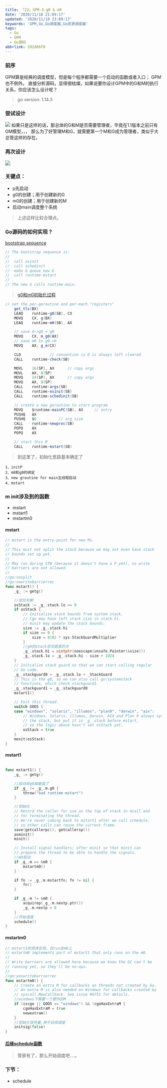 ```yaml
---
title: 「22」GPM-3-g0 & m0
date: '2020/11/18 21:09:17'
updated: '2020/11/18 23:09:17'
keywords: 'GPM,Go,Go调度器,Go资源调度器'
tags:
  - Go
  - GPM
  - Go源码
abbrlink: 392d66f0
---
```


### 前序
GPM算是经典的调度模型，但是每个程序都需要一个启动的函数或者入口；
GPM也不例外。
直接分析源码，显得很枯燥，如果说要你设计GPM中的G和M的执行关系，你应该怎么设计呢？
<!--more-->
>go version: 1.14.3


### 尝试设计


![](https://raw.githubusercontent.com/crab21/Images/master/blog/GPM202011182201.png)
如果只是这样的话，那总体的G和M是否需要管理者，毕竟在1.1版本之前只有GM模型，，，
那么为了好管理M和G，就需要第一个M和G成为管理者，类似于大总管这样的存在。

### 再次设计

![](https://raw.githubusercontent.com/crab21/Images/master/blog/GPM202011182219.png)

### 关键点：
* p先启动
* g0的创建；用于创建新的G
* m0的创建；用于创建新的M
* 启动main调度整个系统
>上述这样比较合理点。


### Go源码的如何实现？

[bootstrap sequence](https://github.com/golang/go/blob/release-branch.go1.14/src/runtime/proc.go#L524)


```go
// The bootstrap sequence is:
//
//	call osinit
//	call schedinit
//	make & queue new G
//	call runtime·mstart
//
// The new G calls runtime·main.
```

>[g0和m0初始化过程](https://github.com/golang/go/blob/release-branch.go1.14/src/runtime/asm_amd64.s#L194)

```c#
// set the per-goroutine and per-mach "registers"
	get_tls(BX)
	LEAQ	runtime·g0(SB), CX
	MOVQ	CX, g(BX)
	LEAQ	runtime·m0(SB), AX

	// save m->g0 = g0
	MOVQ	CX, m_g0(AX)
	// save m0 to g0->m
	MOVQ	AX, g_m(CX)

	CLD				// convention is D is always left cleared
	CALL	runtime·check(SB)

	MOVL	16(SP), AX		// copy argc
	MOVL	AX, 0(SP)
	MOVQ	24(SP), AX		// copy argv
	MOVQ	AX, 8(SP)
	CALL	runtime·args(SB)
	CALL	runtime·osinit(SB)
	CALL	runtime·schedinit(SB)

	// create a new goroutine to start program
	MOVQ	$runtime·mainPC(SB), AX		// entry
	PUSHQ	AX
	PUSHQ	$0			// arg size
	CALL	runtime·newproc(SB)
	POPQ	AX
	POPQ	AX

	// start this M
	CALL	runtime·mstart(SB)
```



>到这里了，初始化思路基本确定了
```
1、initP
2、m0和g0的绑定
3、new groutine for main主线程启动
4、mstart
```

### m init涉及到的函数
* mstart
* mstart1
* mstartm0

#### mstart

```go
// mstart is the entry-point for new Ms.
//
// This must not split the stack because we may not even have stack
// bounds set up yet.
//
// May run during STW (because it doesn't have a P yet), so write
// barriers are not allowed.
//
//go:nosplit
//go:nowritebarrierrec
func mstart() {
	_g_ := getg()

    //低位判断
	osStack := _g_.stack.lo == 0
	if osStack {
		// Initialize stack bounds from system stack.
		// Cgo may have left stack size in stack.hi.
		// minit may update the stack bounds.
		size := _g_.stack.hi
		if size == 0 {
			size = 8192 * sys.StackGuardMultiplier
        }
        //g0的stack空间是真的大
		_g_.stack.hi = uintptr(noescape(unsafe.Pointer(&size)))
		_g_.stack.lo = _g_.stack.hi - size + 1024
	}
	// Initialize stack guard so that we can start calling regular
	// Go code.
	_g_.stackguard0 = _g_.stack.lo + _StackGuard
	// This is the g0, so we can also call go:systemstack
	// functions, which check stackguard1.
	_g_.stackguard1 = _g_.stackguard0
	mstart1()

	// Exit this thread.
	switch GOOS {
	case "windows", "solaris", "illumos", "plan9", "darwin", "aix":
		// Windows, Solaris, illumos, Darwin, AIX and Plan 9 always system-allocate
		// the stack, but put it in _g_.stack before mstart,
		// so the logic above hasn't set osStack yet.
		osStack = true
	}
	mexit(osStack)
}
```

#### mstart1

```go

func mstart1() {
	_g_ := getg()

    //启动非g0就崩盘了
	if _g_ != _g_.m.g0 {
		throw("bad runtime·mstart")
	}

    //初始化
	// Record the caller for use as the top of stack in mcall and
	// for terminating the thread.
	// We're never coming back to mstart1 after we call schedule,
	// so other calls can reuse the current frame.
	save(getcallerpc(), getcallersp())
	asminit()
	minit()

	// Install signal handlers; after minit so that minit can
    // prepare the thread to be able to handle the signals.
    //m0启动
	if _g_.m == &m0 {
		mstartm0()
	}

	if fn := _g_.m.mstartfn; fn != nil {
		fn()
	}

	if _g_.m != &m0 {
		acquirep(_g_.m.nextp.ptr())
		_g_.m.nextp = 0
    }
    //开始调度
	schedule()
}
```


#### mstartm0

```go
// mstart1的具体实现，仅run在m0上
// mstartm0 implements part of mstart1 that only runs on the m0.
//
// Write barriers are allowed here because we know the GC can't be
// running yet, so they'll be no-ops.
//
//go:yeswritebarrierrec
func mstartm0() {
	// Create an extra M for callbacks on threads not created by Go.
	// An extra M is also needed on Windows for callbacks created by
    // syscall.NewCallback. See issue #6751 for details.
    //windows下需要一个额外的M
	if (iscgo || GOOS == "windows") && !cgoHasExtraM {
		cgoHasExtraM = true
		newextram()
    }
    //初始化信号量,用于后续调度
	initsig(false)
}
```

#### [后续schedule函数](https://github.com/golang/go/blob/release-branch.go1.14/src/runtime/proc.go#L1119)

>管家有了，那么开始调度吧....。

### 下节：

* schedule